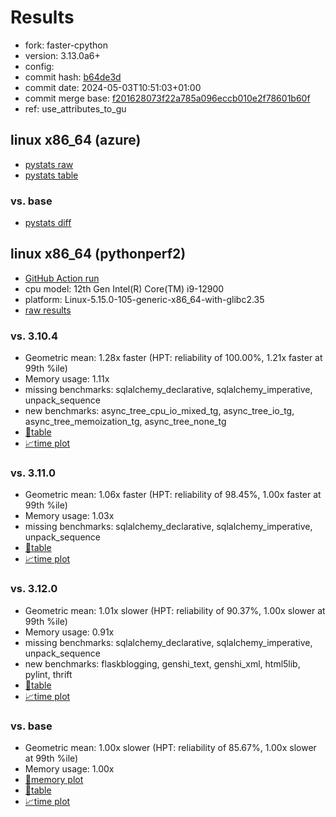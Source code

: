 # Results

- fork: faster-cpython
- version: 3.13.0a6+
- config: 
- commit hash: [b64de3d](https://github.com/faster%2dcpython/cpython/commit/b64de3d)
- commit date: 2024-05-03T10:51:03+01:00
- commit merge base: [f201628073f22a785a096eccb010e2f78601b60f](https://github.com/faster%2dcpython/cpython/commit/f201628073f22a785a096eccb010e2f78601b60f)
- ref: use_attributes_to_gu

## linux x86_64 (azure)

- [pystats raw](bm-20240503-azure-x86_64-faster%252dcpython-use_attributes_to_gu-3.13.0a6%2B-b64de3d-pystats.json)
- [pystats table](bm-20240503-azure-x86_64-faster%252dcpython-use_attributes_to_gu-3.13.0a6%2B-b64de3d-pystats.md)

### vs. base

- [pystats diff](bm-20240503-azure-x86_64-faster%252dcpython-use_attributes_to_gu-3.13.0a6%2B-b64de3d-pystats-vs-base.md)

## linux x86_64 (pythonperf2)

- [GitHub Action run](https://github.com/faster-cpython/benchmarking/actions/runs/8941698099)
- cpu model: 12th Gen Intel(R) Core(TM) i9-12900
- platform: Linux-5.15.0-105-generic-x86_64-with-glibc2.35
- [raw results](bm-20240503-pythonperf2-x86_64-faster%252dcpython-use_attributes_to_gu-3.13.0a6%2B-b64de3d.json)

### vs. 3.10.4

- Geometric mean: 1.28x faster (HPT: reliability of 100.00%, 1.21x faster at 99th %ile)
- Memory usage: 1.11x
- missing benchmarks: sqlalchemy_declarative, sqlalchemy_imperative, unpack_sequence
- new benchmarks: async_tree_cpu_io_mixed_tg, async_tree_io_tg, async_tree_memoization_tg, async_tree_none_tg
- [📄table](bm-20240503-pythonperf2-x86_64-faster%252dcpython-use_attributes_to_gu-3.13.0a6%2B-b64de3d-vs-3.10.4.md)
- [📈time plot](bm-20240503-pythonperf2-x86_64-faster%252dcpython-use_attributes_to_gu-3.13.0a6%2B-b64de3d-vs-3.10.4.png)

### vs. 3.11.0

- Geometric mean: 1.06x faster (HPT: reliability of 98.45%, 1.00x faster at 99th %ile)
- Memory usage: 1.03x
- missing benchmarks: sqlalchemy_declarative, sqlalchemy_imperative, unpack_sequence
- [📄table](bm-20240503-pythonperf2-x86_64-faster%252dcpython-use_attributes_to_gu-3.13.0a6%2B-b64de3d-vs-3.11.0.md)
- [📈time plot](bm-20240503-pythonperf2-x86_64-faster%252dcpython-use_attributes_to_gu-3.13.0a6%2B-b64de3d-vs-3.11.0.png)

### vs. 3.12.0

- Geometric mean: 1.01x slower (HPT: reliability of 90.37%, 1.00x slower at 99th %ile)
- Memory usage: 0.91x
- missing benchmarks: sqlalchemy_declarative, sqlalchemy_imperative, unpack_sequence
- new benchmarks: flaskblogging, genshi_text, genshi_xml, html5lib, pylint, thrift
- [📄table](bm-20240503-pythonperf2-x86_64-faster%252dcpython-use_attributes_to_gu-3.13.0a6%2B-b64de3d-vs-3.12.0.md)
- [📈time plot](bm-20240503-pythonperf2-x86_64-faster%252dcpython-use_attributes_to_gu-3.13.0a6%2B-b64de3d-vs-3.12.0.png)

### vs. base

- Geometric mean: 1.00x slower (HPT: reliability of 85.67%, 1.00x slower at 99th %ile)
- Memory usage: 1.00x
- [🧠memory plot](bm-20240503-pythonperf2-x86_64-faster%252dcpython-use_attributes_to_gu-3.13.0a6%2B-b64de3d-vs-base-mem.png)
- [📄table](bm-20240503-pythonperf2-x86_64-faster%252dcpython-use_attributes_to_gu-3.13.0a6%2B-b64de3d-vs-base.md)
- [📈time plot](bm-20240503-pythonperf2-x86_64-faster%252dcpython-use_attributes_to_gu-3.13.0a6%2B-b64de3d-vs-base.png)

